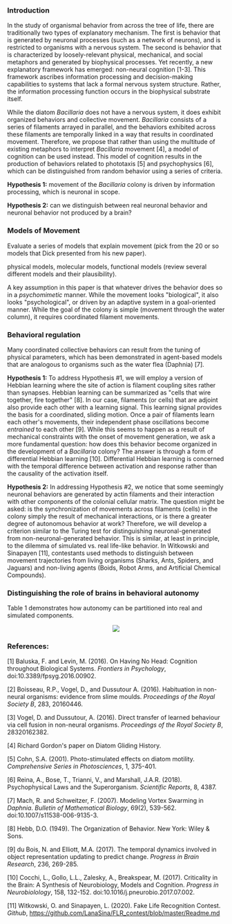### Introduction  
In the study of organismal behavior from across the tree of life, there are traditionally two types of explanatory mechanism. The first is behavior that is generated by neuronal processes (such as a network of neurons), and is restricted to organisms with a nervous system. The second is behavior that is characterized by loosely-relevant physical, mechanical, and social metaphors and generated by biophysical processes. Yet recently, a new explanatory framework has emerged: non-neural cognition [1-3]. This framework ascribes information processing and decision-making capabilities to systems that lack a formal nervous system structure. Rather, the information processing function occurs in the biophysical substrate itself.  

While the diatom _Bacillaria_ does not have a nervous system, it does exhibit organized behaviors and collective movement. _Bacillaria_ consists of a series of filaments arrayed in parallel, and the behaviors exhibited across these filaments are temporally linked in a way that results in coordinated movement. Therefore, we propose that rather than using the multitude of existing metaphors to interpret _Bacillaria_ movement [4], a model of cognition can be used instead. This model of cognition results in the production of behaviors related to phototaxis [5] and psychophysics [6], which can be distinguished from random behavior using a series of criteria.   

__Hypothesis 1:__ movement of the _Bacillaria_ colony is driven by information processing, which is neuronal in scope. 

__Hypothesis 2:__ can we distinguish between real neuronal behavior and neuronal behavior not produced by a brain?  

### Models of Movement

Evaluate a series of models that explain movement (pick from the 20 or so models that Dick presented from his new paper).  

physical models, molecular models, functional models (review several different models and their plausibility).

A key assumption in this paper is that whatever drives the behavior does so in a _psychomimetic_ manner. While the movement looks "biological", it also looks "psychological", or driven by an adaptive system in a goal-oriented manner. While the goal of the colony is simple (movement through the water column), it requires coordinated filament movements. 

### Behavioral regulation
Many coordinated collective behaviors can result from the tuning of physical parameters, which has been demonstrated in agent-based models that are analogous to organisms such as the water flea (Daphnia) [7].

__Hypothesis 1:__
To address Hypothesis #1, we will employ a version of Hebbian learning where the site of action is filament coupling sites rather than synapses. Hebbian learning can be summarized as "cells that wire together, fire together" [8]. In our case, filaments (or cells) that are adjoint also provide each other with a learning signal. This learning signal provides the basis for a coordinated, sliding motion. Once a pair of filaments learn each other's movements, their independent phase oscillations become _entrained_ to each other [9]. While this seems to happen as a result of mechanical constraints with the onset of movement generation, we ask a more fundamental question: how does this behavior become organized in the development of a _Bacillaria_ colony? The answer is through a form of differential Hebbian learning [10]. Differential Hebbian learning is concerned with the temporal difference between activation and response rather than the causality of the activation itself.


__Hypothesis 2:__
In addressing Hypothesis #2, we notice that some seemingly neuronal behaviors are generated by actin filaments and their interaction with other components of the colonial cellular matrix. The question might be asked: is the synchronization of movements across filaments (cells) in the colony simply the result of mechanical interactions, or is there a greater degree of autonomous behavior at work? Therefore, we will develop a criterion similar to the Turing test for distinguishing neuronal-generated from non-neuronal-generated behavior. This is similar, at least in principle, to the dilemma of simulated vs. real life-like behavior. In Witkowski and Sinapayen [11], contestants used methods to distinguish between movement trajectories from living organisms (Sharks, Ants, Spiders, and Jaguars) and non-living agents (Boids, Robot Arms, and Artificial Chemical Compounds).

### Distinguishing the role of brains in behavioral autonomy
Table 1 demonstrates how autonomy can be partitioned into real and simulated components.

<p align="center">
  <img src="https://github.com/devoworm/Digital-Bacillaria/blob/master/Behaviors/table-neuronal-vs-non-neuronal.png"><BR>
</p>

### References:  
[1] Baluska, F. and Levin, M. (2016). On Having No Head: Cognition throughout Biological Systems. _Frontiers in Psychology_, doi:10.3389/fpsyg.2016.00902.

[2] Boisseau, R.P., Vogel, D., and Dussutour A. (2016). Habituation in non-neural organisms: evidence from slime moulds. _Proceedings of the Royal Society B_, 283, 20160446.

[3] Vogel, D. and Dussutour, A. (2016). Direct transfer of learned behaviour via cell fusion in non-neural organisms. _Proceedings of the Royal Society B_, 28320162382.

[4] Richard Gordon's paper on Diatom Gliding History.

[5] Cohn, S.A. (2001). Photo-stimulated effects on diatom motility. _Comprehensive Series in Photosciences_, 1, 375-401.

[6] Reina, A., Bose, T., Trianni, V., and Marshall, J.A.R. (2018). Psychophysical Laws and the Superorganism. _Scientific Reports_, 8, 4387.

[7] Mach, R. and Schweitzer, F. (2007). Modeling Vortex Swarming in _Daphnia_. _Bulletin of Mathematical Biology_, 69(2), 539-562. doi:10.1007/s11538-006-9135-3.

[8] Hebb, D.O. (1949). The Organization of Behavior. New York: Wiley & Sons.

[9] du Bois, N. and Elliott, M.A. (2017). The temporal dynamics involved in object representation updating to predict change. _Progress in Brain Research_, 236, 269-285.

[10] Cocchi, L., Gollo, L.L., Zalesky, A., Breakspear, M. (2017). Criticality in the Brain: A Synthesis of Neurobiology, Models and Cognition. _Progress in Neurobiolology_, 158, 132-152. doi:10.1016/j.pneurobio.2017.07.002.

[11] Witkowski, O. and Sinapayen, L. (2020). Fake Life Recognition Contest. _Github_, https://github.com/LanaSina/FLR_contest/blob/master/Readme.md
